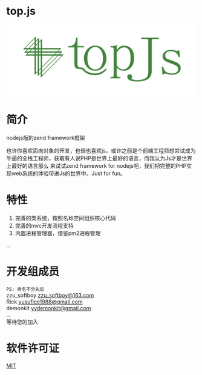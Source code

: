 # top.js
<div align="center">
   <img width=710px src="/assets/images/topjs2.png?raw=true">
</div>

# 简介
nodejs版的zend framework框架

也许你喜欢面向对象的开发，也很也喜欢js，或许之前是个前端工程师想尝试成为牛逼的全栈工程师，获取有人说PHP是世界上最好的语言，而我认为Js才是世界上最好的语言那么
来试试zend framework for nodejs吧，我们把完整的PHP实现web系统的体验带进Js的世界中。Just for fun。

# 特性

1. 完善的类系统，按照名称空间组织核心代码
2. 完善的mvc开发流程支持
3. 内置进程管理器，借鉴pm2进程管理

...

# 开发组成员 
```PS: 排名不分先后```</br>
zzu_softboy <zzu_softboy@163.com></br>
Rick        <yusuflee1988@gmail.com></br>
demonkit    yydemonkit@gmail.com</br>
...</br>
等待您的加入


# 软件许可证
[MIT](https://github.com/qcoreteam/topjs/blob/master/LICENSE)
